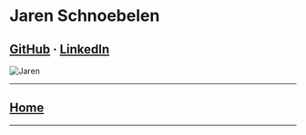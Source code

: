 # Jaren Schnoebelen

## [GitHub](https://github.com/JSchnoebe) &middot; [LinkedIn](https://www.linkedin.com/in/jarenschnoebelen/)

![Jaren](https://bit.ly/3CBoo2e)

---

## [Home](../README.md)

---
